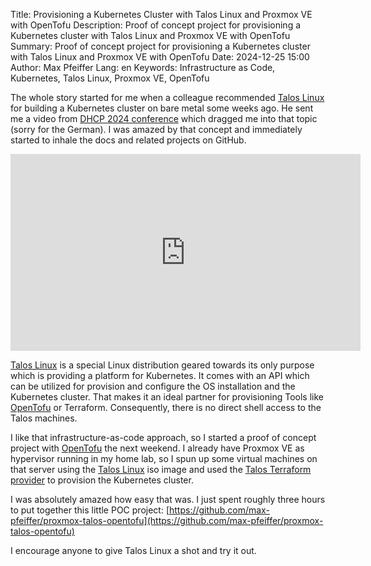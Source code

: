 Title: Provisioning a Kubernetes Cluster with Talos Linux and Proxmox VE with OpenTofu
Description: Proof of concept project for provisioning a Kubernetes cluster with Talos Linux and Proxmox VE with OpenTofu
Summary: Proof of concept project for provisioning a Kubernetes cluster with Talos Linux and Proxmox VE with OpenTofu
Date: 2024-12-25 15:00
Author: Max Pfeiffer
Lang: en
Keywords: Infrastructure as Code, Kubernetes, Talos Linux, Proxmox VE, OpenTofu

The whole story started for me when a colleague recommended [Talos Linux](https://www.talos.dev/) for building
a Kubernetes cluster on bare metal some weeks ago.
He sent me a video from [DHCP 2024 conference](https://dhcp.cfhn.it/) which dragged me into that topic
(sorry for the German). I was amazed by that concept and immediately started to inhale the docs and related projects
on GitHub.

<iframe width="560" height="315" src="https://www.youtube.com/embed/fjNOYHrfVDE?si=Rrfm2tF8x_jXPi-L" title="YouTube video player" frameborder="0" allow="accelerometer; autoplay; clipboard-write; encrypted-media; gyroscope; picture-in-picture; web-share" referrerpolicy="strict-origin-when-cross-origin" allowfullscreen></iframe> 

[Talos Linux](https://www.talos.dev/) is a special Linux distribution geared towards its only purpose which is
providing a platform for Kubernetes. It comes with an API which can be utilized for provision and configure the OS
installation and the Kubernetes cluster. That makes it an ideal partner for provisioning Tools like
[OpenTofu](https://opentofu.org/) or Terraform. Consequently, there is no direct shell access to the Talos machines. 

I like that infrastructure-as-code approach, so I started a proof of concept project with
[OpenTofu](https://opentofu.org/) the next weekend. I already have Proxmox VE as hypervisor running in my home lab,
so I spun up some virtual machines on that server using the [Talos Linux](https://www.talos.dev/) iso image and used the
[Talos Terraform provider](https://github.com/siderolabs/terraform-provider-talos) to provision the Kubernetes cluster.

I was absolutely amazed how easy that was. I just spent roughly three hours to put together this little POC
project: [https://github.com/max-pfeiffer/proxmox-talos-opentofu](https://github.com/max-pfeiffer/proxmox-talos-opentofu)

I encourage anyone to give Talos Linux a shot and try it out. 
